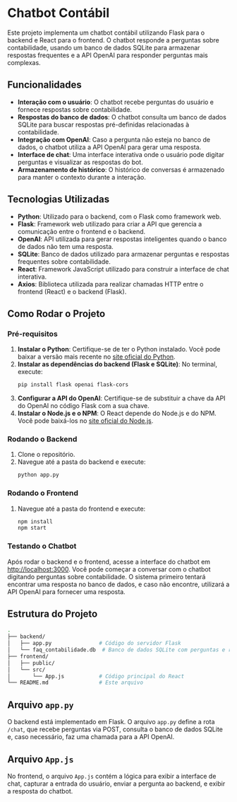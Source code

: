 
# Chatbot Contábil

Este projeto implementa um chatbot contábil utilizando Flask para o backend e React para o frontend. O chatbot responde a perguntas sobre contabilidade, usando um banco de dados SQLite para armazenar respostas frequentes e a API OpenAI para responder perguntas mais complexas.

## Funcionalidades
- **Interação com o usuário**: O chatbot recebe perguntas do usuário e fornece respostas sobre contabilidade.
- **Respostas do banco de dados**: O chatbot consulta um banco de dados SQLite para buscar respostas pré-definidas relacionadas à contabilidade.
- **Integração com OpenAI**: Caso a pergunta não esteja no banco de dados, o chatbot utiliza a API OpenAI para gerar uma resposta.
- **Interface de chat**: Uma interface interativa onde o usuário pode digitar perguntas e visualizar as respostas do bot.
- **Armazenamento de histórico**: O histórico de conversas é armazenado para manter o contexto durante a interação.

## Tecnologias Utilizadas
- **Python**: Utilizado para o backend, com o Flask como framework web.
- **Flask**: Framework web utilizado para criar a API que gerencia a comunicação entre o frontend e o backend.
- **OpenAI**: API utilizada para gerar respostas inteligentes quando o banco de dados não tem uma resposta.
- **SQLite**: Banco de dados utilizado para armazenar perguntas e respostas frequentes sobre contabilidade.
- **React**: Framework JavaScript utilizado para construir a interface de chat interativa.
- **Axios**: Biblioteca utilizada para realizar chamadas HTTP entre o frontend (React) e o backend (Flask).

## Como Rodar o Projeto
### Pré-requisitos
1. **Instalar o Python**: Certifique-se de ter o Python instalado. Você pode baixar a versão mais recente no [site oficial do Python](https://www.python.org/).
2. **Instalar as dependências do backend (Flask e SQLite)**: No terminal, execute:
   ```bash
   pip install flask openai flask-cors
   ```
3. **Configurar a API do OpenAI**: Certifique-se de substituir a chave da API do OpenAI no código Flask com a sua chave.
4. **Instalar o Node.js e o NPM**: O React depende do Node.js e do NPM. Você pode baixá-los no [site oficial do Node.js](https://nodejs.org/).

### Rodando o Backend
1. Clone o repositório.
2. Navegue até a pasta do backend e execute:
   ```bash
   python app.py
   ```

### Rodando o Frontend
1. Navegue até a pasta do frontend e execute:
   ```bash
   npm install
   npm start
   ```

### Testando o Chatbot
Após rodar o backend e o frontend, acesse a interface do chatbot em [http://localhost:3000](http://localhost:3000). Você pode começar a conversar com o chatbot digitando perguntas sobre contabilidade. O sistema primeiro tentará encontrar uma resposta no banco de dados, e caso não encontre, utilizará a API OpenAI para fornecer uma resposta.

## Estrutura do Projeto
```bash
.
├── backend/
│   ├── app.py               # Código do servidor Flask
│   └── faq_contabilidade.db  # Banco de dados SQLite com perguntas e respostas
├── frontend/
│   ├── public/
│   └── src/
│       └── App.js           # Código principal do React
└── README.md                # Este arquivo
```

## Arquivo `app.py`
O backend está implementado em Flask. O arquivo `app.py` define a rota `/chat`, que recebe perguntas via POST, consulta o banco de dados SQLite e, caso necessário, faz uma chamada para a API OpenAI.

## Arquivo `App.js`
No frontend, o arquivo `App.js` contém a lógica para exibir a interface de chat, capturar a entrada do usuário, enviar a pergunta ao backend, e exibir a resposta do chatbot.
